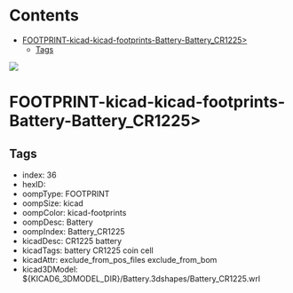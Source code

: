 



Contents
========

* [FOOTPRINT-kicad-kicad-footprints-Battery-Battery_CR1225>](#footprint-kicad-kicad-footprints-battery-battery_cr1225)
	* [Tags](#tags)
  
![][im]
# FOOTPRINT-kicad-kicad-footprints-Battery-Battery_CR1225>

## Tags

- index: 36
- hexID: 
- oompType: FOOTPRINT
- oompSize: kicad
- oompColor: kicad-footprints
- oompDesc: Battery
- oompIndex: Battery_CR1225
- kicadDesc: CR1225 battery
- kicadTags: battery CR1225 coin cell
- kicadAttr: exclude_from_pos_files exclude_from_bom
- kicad3DModel: ${KICAD6_3DMODEL_DIR}/Battery.3dshapes/Battery_CR1225.wrl



[im]: image.png
